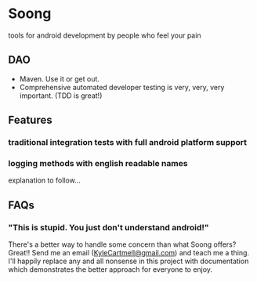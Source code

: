 # Soong 
tools for android development by people who feel your pain

## DAO

* Maven. Use it or get out.
* Comprehensive automated developer testing is very, very, very important. (TDD is great!)

## Features

### traditional integration tests with full android platform support

### logging methods with english readable names

explanation to follow…

## FAQs

### "This is stupid. You just don't understand android!"

There's a better way to handle some concern than what Soong offers? Great!! Send me an email (KyleCartmell@gmail.com) and teach me a thing. I'll happily replace any and all nonsense in this project with documentation which demonstrates the better approach for everyone to enjoy.
